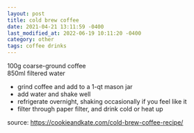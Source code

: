 ```yaml
---
layout: post
title: cold brew coffee
date: 2021-04-21 13:11:59 -0400
last_modified_at: 2022-06-19 10:11:20 -0400
category: other
tags: coffee drinks
---
```


100g coarse-ground coffee  
850ml filtered water  
* grind coffee and add to a 1-qt mason jar
* add water and shake well
* refrigerate overnight, shaking occasionally if you feel like it
* filter through paper filter, and drink cold or heat up

source: <https://cookieandkate.com/cold-brew-coffee-recipe/>
